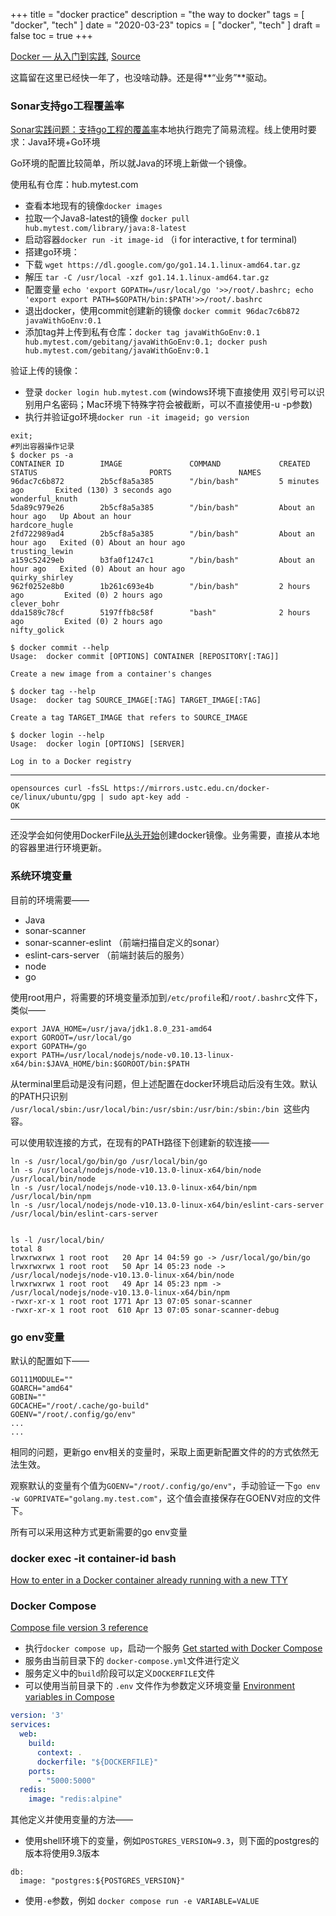 +++
title = "docker practice"
description = "the way to docker"
tags = [
    "docker",
    "tech"
]
date = "2020-03-23"
topics = [
    "docker",
    "tech"
]
draft = false
toc = true
+++

[Docker — 从入门到实践](https://docker_practice.gitee.io/), [Source](https://github.com/gebitang/docker_practice)


这篇留在这里已经快一年了，也没啥动静。还是得**“业务”**驱动。

### Sonar支持go工程覆盖率

[Sonar实践问题：支持go工程的覆盖率](../../../post/2020/0319-sonar-go-with-coverage/)本地执行跑完了简易流程。线上使用时要求：Java环境+Go环境

Go环境的配置比较简单，所以就Java的环境上新做一个镜像。

使用私有仓库：hub.mytest.com

- 查看本地现有的镜像`docker images` 
- 拉取一个Java8-latest的镜像 `docker pull hub.mytest.com/library/java:8-latest`
- 启动容器`docker run -it image-id` （i for interactive, t for terminal)
- 搭建go环境：
 - 下载  `wget https://dl.google.com/go/go1.14.1.linux-amd64.tar.gz`
 - 解压  `tar -C /usr/local -xzf go1.14.1.linux-amd64.tar.gz`
 - 配置变量 `echo 'export GOPATH=/usr/local/go '>>/root/.bashrc; echo 'export export PATH=$GOPATH/bin:$PATH'>>/root/.bashrc`
- 退出docker，使用commit创建新的镜像 `docker commit 96dac7c6b872 javaWithGoEnv:0.1`
- 添加tag并上传到私有仓库：`docker tag javaWithGoEnv:0.1 hub.mytest.com/gebitang/javaWithGoEnv:0.1; docker push hub.mytest.com/gebitang/javaWithGoEnv:0.1`

验证上传的镜像：
- 登录 `docker login hub.mytest.com` (windows环境下直接使用 双引号可以识别用户名密码；Mac环境下特殊字符会被截断，可以不直接使用-u -p参数)
- 执行并验证go环境`docker run -it imageid; go version`

```
exit;
#列出容器操作记录
$ docker ps -a
CONTAINER ID        IMAGE               COMMAND             CREATED             STATUS                         PORTS               NAMES
96dac7c6b872        2b5cf8a5a385        "/bin/bash"         5 minutes ago       Exited (130) 3 seconds ago                         wonderful_knuth
5da89c979e26        2b5cf8a5a385        "/bin/bash"         About an hour ago   Up About an hour                                   hardcore_hugle
2fd722989ad4        2b5cf8a5a385        "/bin/bash"         About an hour ago   Exited (0) About an hour ago                       trusting_lewin
a159c52429eb        b3fa0f1247c1        "/bin/bash"         About an hour ago   Exited (0) About an hour ago                       quirky_shirley
962f0252e8b0        1b261c693e4b        "/bin/bash"         2 hours ago         Exited (0) 2 hours ago                             clever_bohr
dda1589c78cf        5197ffb8c58f        "bash"              2 hours ago         Exited (0) 2 hours ago                             nifty_golick

$ docker commit --help
Usage:  docker commit [OPTIONS] CONTAINER [REPOSITORY[:TAG]]

Create a new image from a container's changes

$ docker tag --help
Usage:  docker tag SOURCE_IMAGE[:TAG] TARGET_IMAGE[:TAG]

Create a tag TARGET_IMAGE that refers to SOURCE_IMAGE

$ docker login --help
Usage:  docker login [OPTIONS] [SERVER]

Log in to a Docker registry

```

--- 

```
opensources curl -fsSL https://mirrors.ustc.edu.cn/docker-ce/linux/ubuntu/gpg | sudo apt-key add - 
OK
```

--- 

还没学会如何使用DockerFile[从头开始](https://docs.docker.com/develop/develop-images/baseimages/)创建docker镜像。业务需要，直接从本地的容器里进行环境更新。

### 系统环境变量

目前的环境需要——

- Java 
- sonar-scanner
- sonar-scanner-eslint （前端扫描自定义的sonar）
- eslint-cars-server （前端封装后的服务）
- node
- go

使用root用户，将需要的环境变量添加到`/etc/profile`和`/root/.bashrc`文件下，类似——

```
export JAVA_HOME=/usr/java/jdk1.8.0_231-amd64
export GOROOT=/usr/local/go
export GOPATH=/go
export PATH=/usr/local/nodejs/node-v0.10.13-linux-x64/bin:$JAVA_HOME/bin:$GOROOT/bin:$PATH
```
从terminal里启动是没有问题，但上述配置在docker环境启动后没有生效。默认的PATH只识别 `/usr/local/sbin:/usr/local/bin:/usr/sbin:/usr/bin:/sbin:/bin `这些内容。

可以使用软连接的方式，在现有的PATH路径下创建新的软连接——

```
ln -s /usr/local/go/bin/go /usr/local/bin/go
ln -s /usr/local/nodejs/node-v10.13.0-linux-x64/bin/node /usr/local/bin/node
ln -s /usr/local/nodejs/node-v10.13.0-linux-x64/bin/npm /usr/local/bin/npm
ln -s /usr/local/nodejs/node-v10.13.0-linux-x64/bin/eslint-cars-server /usr/local/bin/eslint-cars-server


ls -l /usr/local/bin/
total 8
lrwxrwxrwx 1 root root   20 Apr 14 04:59 go -> /usr/local/go/bin/go
lrwxrwxrwx 1 root root   50 Apr 14 05:23 node -> /usr/local/nodejs/node-v10.13.0-linux-x64/bin/node
lrwxrwxrwx 1 root root   49 Apr 14 05:23 npm -> /usr/local/nodejs/node-v10.13.0-linux-x64/bin/npm
-rwxr-xr-x 1 root root 1771 Apr 13 07:05 sonar-scanner
-rwxr-xr-x 1 root root  610 Apr 13 07:05 sonar-scanner-debug
```

### go env变量
默认的配置如下——
```
GO111MODULE=""
GOARCH="amd64"
GOBIN=""
GOCACHE="/root/.cache/go-build"
GOENV="/root/.config/go/env"
...
...
```
相同的问题，更新go env相关的变量时，采取上面更新配置文件的的方式依然无法生效。

观察默认的变量有个值为`GOENV="/root/.config/go/env"`，手动验证一下`go env -w GOPRIVATE="golang.my.test.com"`，这个值会直接保存在GOENV对应的文件下。

所有可以采用这种方式更新需要的go env变量

### docker exec -it container-id bash

[How to enter in a Docker container already running with a new TTY](https://stackoverflow.com/a/26496854/1087122)

### Docker Compose

[Compose file version 3 reference](https://docs.docker.com/compose/compose-file)

- 执行`docker compose up`，启动一个服务 [Get started with Docker Compose](https://docs.docker.com/compose/gettingstarted/)
- 服务由当前目录下的 `docker-compose.yml`文件进行定义
- 服务定义中的`build`阶段可以定义`DOCKERFILE`文件
- 可以使用当前目录下的 `.env` 文件作为参数定义环境变量 [Environment variables in Compose](https://docs.docker.com/compose/environment-variables/)


```yml
version: '3'
services:
  web:
    build:
      context: .
      dockerfile: "${DOCKERFILE}"
    ports:
      - "5000:5000"
  redis:
    image: "redis:alpine"

```

其他定义并使用变量的方法——   

- 使用shell环境下的变量，例如`POSTGRES_VERSION=9.3`，则下面的postgres的版本将使用9.3版本
```
db:
  image: "postgres:${POSTGRES_VERSION}"
```

- 使用`-e`参数，例如 `docker compose run -e VARIABLE=VALUE `


